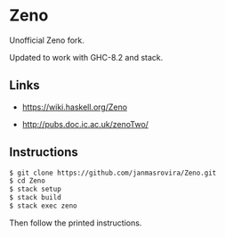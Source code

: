 # Zeno
Unofficial Zeno fork.

Updated to work with GHC-8.2 and stack.

## Links
* https://wiki.haskell.org/Zeno

* http://pubs.doc.ic.ac.uk/zenoTwo/

## Instructions
```sh
$ git clone https://github.com/janmasrovira/Zeno.git
$ cd Zeno
$ stack setup
$ stack build
$ stack exec zeno
```
Then follow the printed instructions.
